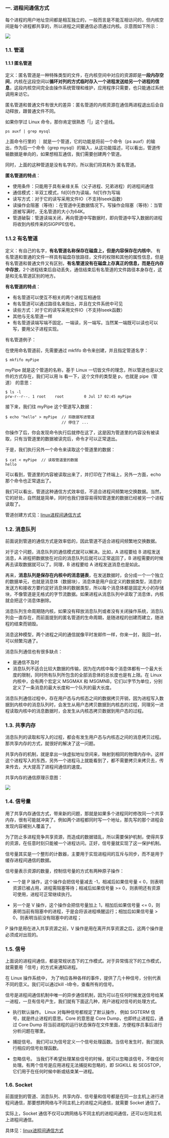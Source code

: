### 一. 进程间通信方式
每个进程的用户地址空间都是相互独立的，一般而言是不能互相访问的，但内核空间是每个进程都共享的，所以进程之间要通信必须通过内核。示意图如下所示：

![](https://raw.githubusercontent.com/fengz63/picture/main/20210804100625.jpg)
### 1.1. 管道
#### 1.1.1 匿名管道
定义：匿名管道是一种特殊类型的文件，在内核空间中对应的资源即是**一段内存空间**，内核在这段空间以**循环对列的方式临时存入一个进程发送给另一个进程的信息**，这段内核空间完全由操作系统管理和维护，应用程序只需要，也只能通过系统调用来访它。

匿名管道和普通文件有很大的差异：匿名管道的内核资源在通信两进程退出后会自动释放，跟普通文件不同。

如果你学过 Linux 命令，那你肯定很熟悉「|」这个竖线。
```shell
ps auxf | grep mysql
```
上面命令行里的 ｜ 就是一个管道，它的功能是将前一个命令（ps auxf）的输出，作为后一个命令（grep mysql）的输入，从这功能描述，可以看出，管道传输数据是单向的，如果想相互通信，我们需要创建两个管道。

同时，上面的这种管道是没有名字的，所以我们将其称为 匿名管道。

**匿名管道的特点**：
+ 使用条件：只能用于具有亲缘关系（父子进程、兄弟进程）的进程间通信
+ 通信模式：半双工模式，fd[0]作为读端，fd[1]作为写端
+ 读写方式：对于它的读写采用文件IO（不支持lseek函数）
+ 读操作会阻塞（等待）：在管道中无数据情况下。写操作会阻塞（等待）：当管道被写满时，无名管道的大小为64K。
+ 管道破裂：管道读端关闭，再向管道中写数据时，即向管道中写入数据的进程将收到内核传来的SIGPIPE信号。

### 1.1.2 有名管道
定义：有自己的名字，**有名管道名称保存在磁盘上，但是内容保存在内核中**。 有名管道和普通的文件一样具有磁盘存放路径，文件的权限和其他的属性信息，但是有名管道和普通文件又有区别，**有名管道没有在磁盘上存真正的信息，而是在内存中存放**，2个进程结束后自动丢失，通信结束后有名管道的文件路径本身存在，这是和无名管道区别的地方。

**有名管道的特点**：
+ 有名管道可以使互不相关的两个进程互相通信
+ 有名管道可以通过路径名来指出，并且在文件系统中可见
+ 读些方式：对于它的读写采用文件IO（不支持lseek函数）
+ 其他与无名管道一样
+ 有名管道读端写端不固定。一端读，另一端写。当然某一端既可以读也可以写，要用父子进程实现。

有名管道例子：

在使用命名管道前，先需要通过 mkfifo 命令来创建，并且指定管道名字：
```shell
$ mkfifo myPipe
```
myPipe 就是这个管道的名称，基于 Linux 一切皆文件的理念，所以管道也是以文件的方式存在，我们可以用 ls 看一下，这个文件的类型是 p，也就是 pipe（管道） 的意思：
```shell
$ ls -l
prw-r--r--. 1 root    root         0 Jul 17 02:45 myPipe
```
接下来，我们往 myPipe 这个管道写入数据：
```shell
$ echo "hello" > myPipe  // 将数据写进管道
                         // 停住了 ...
```
你操作了后，你会发现命令执行后就停在这了，这是因为管道里的内容没有被读取，只有当管道里的数据被读完后，命令才可以正常退出。

于是，我们执行另外一个命令来读取这个管道里的数据：
```shell
$ cat < myPipe  // 读取管道里的数据
hello
```
可以看到，管道里的内容被读取出来了，并打印在了终端上，另外一方面，echo 那个命令也正常退出了。

我们可以看出，管道这种通信方式效率低，不适合进程间频繁地交换数据。当然，它的好处，自然就是简单，同时也我们很容易得知管道里的数据已经被另一个进程读取了。

管道创建方式见：[linux进程间通信方式](https://www.cnblogs.com/feily/articles/14160817.html)

### 1.2. 消息队列

前面说到管道的通信方式是效率低的，因此管道不适合进程间频繁地交换数据。

对于这个问题，消息队列的通信模式就可以解决。比如，A 进程要给 B 进程发送消息，A 进程把数据放在对应的消息队列后就可以正常返回了，B 进程需要的时候再去读取数据就可以了。同理，B 进程要给 A 进程发送消息也是如此。

再来，**消息队列是保存在内核中的消息链表**，在发送数据时，会分成一个一个独立的数据单元，也就是消息体（数据块），消息体是用户自定义的数据类型，消息的发送方和接收方要约定好消息体的数据类型，所以每个消息体都是固定大小的存储块，不像管道是无格式的字节流数据。如果进程从消息队列中读取了消息体，内核就会把这个消息体删除。

消息队列生命周期随内核，如果没有释放消息队列或者没有关闭操作系统，消息队列会一直存在，而前面提到的匿名管道的生命周期，是随进程的创建而建立，随进程的结束而销毁。

消息这种模型，两个进程之间的通信就像平时发邮件一样，你来一封，我回一封，可以频繁沟通了。

消息队列通信也有很多缺点：
+ 是通信不及时
+ 消息队列不适合比较大数据的传输，因为在内核中每个消息体都有一个最大长度的限制，同时所有队列所包含的全部消息体的总长度也是有上限。在 Linux 内核中，会有两个宏定义 MSGMAX 和 MSGMNB，它们以字节为单位，分别定义了一条消息的最大长度和一个队列的最大长度。

消息队列通信过程中，存在用户态与内核态之间的数据拷贝开销，因为进程写入数据到内核中的消息队列时，会发生从用户态拷贝数据到内核态的过程，同理另一进程读取内核中的消息数据时，会发生从内核态拷贝数据到用户态的过程。

### 1.3. 共享内存
消息队列的读取和写入的过程，都会有发生用户态与内核态之间的消息拷贝过程。那共享内存的方式，就很好的解决了这一问题。

共享内存的机制，就是拿出一块虚拟地址空间来，映射到相同的物理内存中。这样这个进程写入的东西，另外一个进程马上就能看到了，都不需要拷贝来拷贝去，传来传去，大大提高了进程间通信的速度。

共享内存的通信原理示意图：

![](https://raw.githubusercontent.com/fengz63/picture/main/20180416112848158)

### 1.4. 信号量
用了共享内存通信方式，带来新的问题，那就是如果多个进程同时修改同一个共享内存，很有可能就冲突了。例如两个进程都同时写一个地址，那先写的那个进程会发现内容被别人覆盖了。

为了防止多进程竞争共享资源，而造成的数据错乱，所以需要保护机制，使得共享的资源，在任意时刻只能被一个进程访问。正好，信号量就实现了这一保护机制。

信号量其实是一个整形的计数器，主要用于实现进程间的互斥与同步，而不是用于缓存进程间通信的数据。

信号量表示资源的数量，控制信号量的方式有两种原子操作：

+ 一个是 P 操作，这个操作会把信号量减去 -1，相减后如果信号量 < 0，则表明资源已被占用，进程需阻塞等待；相减后如果信号量 >= 0，则表明还有资源可使用，进程可正常继续执行。

+ 另一个是 V 操作，这个操作会把信号量加上 1，相加后如果信号量 <= 0，则表明当前有阻塞中的进程，于是会将该进程唤醒运行；相加后如果信号量 > 0，则表明当前没有阻塞中的进程；

P 操作是用在进入共享资源之前，V 操作是用在离开共享资源之后，这两个操作是必须成对出现的。

### 1.5. 信号
上面说的进程间通信，都是常规状态下的工作模式。对于异常情况下的工作模式，就需要用「信号」的方式来通知进程。

在 Linux 操作系统中， 为了响应各种各样的事件，提供了几十种信号，分别代表不同的意义。我们可以通过kill -l命令，查看所有的信号。

信号是进程间通信机制中唯一的异步通信机制，因为可以在任何时候发送信号给某一进程，一旦有信号产生，我们就有下面这几种，用户进程对信号的处理方式。

+ 执行默认操作。
    Linux 对每种信号都规定了默认操作，
    例如 SIGTERM 信号，就是终止进程的意思。Core 的意思是 Core Dump，也即终止进程后，通过 Core Dump 将当前进程的运行状态保存在文件里面，方便程序员事后进行分析问题在哪里。

+ 捕捉信号。
    我们可以为信号定义一个信号处理函数。当信号发生时，我们就执行相应的信号处理函数。

+ 忽略信号。
    当我们不希望处理某些信号的时候，就可以忽略该信号，不做任何处理。有两个信号是应用进程无法捕捉和忽略的，即 SIGKILL 和 SEGSTOP，它们用于在任何时候中断或结束某一进程。

### 1.6. Socket
前面提到的管道、消息队列、共享内存、信号量和信号都是在同一台主机上进行进程间通信，那要想跨网络与不同主机上的进程之间通信，就需要 Socket 通信了。

实际上，Socket 通信不仅可以跨网络与不同主机的进程间通信，还可以在同主机上进程间通信。

具体见：[linux进程间通信方式](https://www.cnblogs.com/feily/articles/14160817.html)
